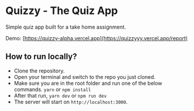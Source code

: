 # Quizzy - The Quiz App

Simple quiz app built for a take home assignment.

Demo: [https://quizzy-alpha.vercel.app](https://quizzyyy.vercel.app/report)

## How to run locally?

- Clone the repository.
- Open your terminal and switch to the repo you just cloned.
- Make sure you are in the root folder and run one of the below commands.
  `yarn` or `npm install`
- After that run, `yarn dev` or `npm run dev`
- The server will start on `http://localhost:3000`.
